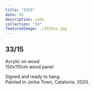 ```yaml
---
title: "3315"
date: 55
description: uvOn
collection: "33"
featuredImage: ./3315uv.jpg
---
```


## 33/15

Acrylic on wood<br/>
150x110cm wood panel

Signed and ready to hang.<br/>
Painted in Jorba Town, Catalonia. 2020.